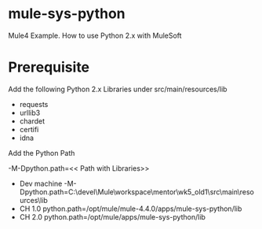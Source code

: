 # mule-sys-python
Mule4 Example. How to use Python 2.x with MuleSoft

# Prerequisite

Add the following Python 2.x Libraries under src/main/resources/lib
- requests
- urllib3
- chardet
- certifi
- idna

Add the Python Path

-M-Dpython.path=<< Path with Libraries>>

- Dev machine -M-Dpython.path=C:\devel\Mule\workspace\mentor\wk5\_old1\src\main\resources\lib
- CH 1.0 python.path=/opt/mule/mule-4.4.0/apps/mule-sys-python/lib
- CH 2.0 python.path=/opt/mule/apps/mule-sys-python/lib
